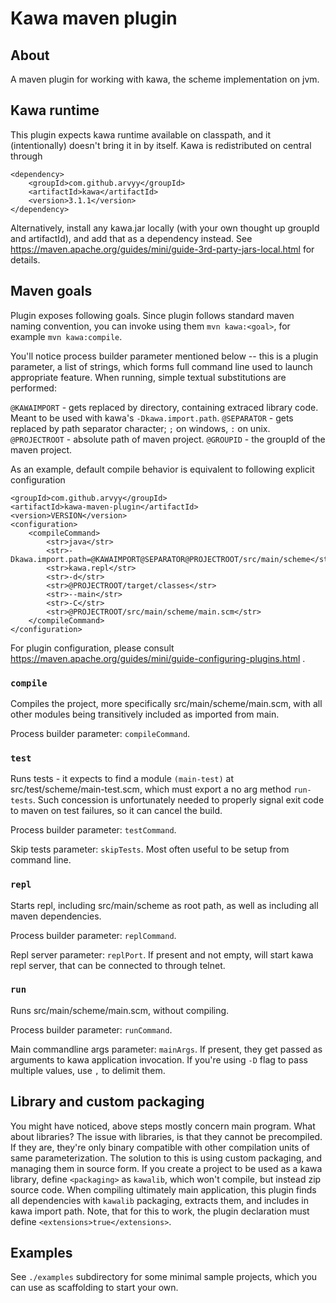 # Kawa maven plugin

## About

A maven plugin for working with kawa, the scheme implementation on jvm. 

## Kawa runtime

This plugin expects kawa runtime available on classpath, and it (intentionally) doesn't bring it in by itself.
Kawa is redistributed on central through

```
<dependency>
    <groupId>com.github.arvyy</groupId>
    <artifactId>kawa</artifactId>
    <version>3.1.1</version>
</dependency>
```

Alternatively, install any kawa.jar locally (with your own thought up groupId and artifactId),
and add that as a dependency instead. See https://maven.apache.org/guides/mini/guide-3rd-party-jars-local.html for details.

## Maven goals

Plugin exposes following goals. Since plugin follows standard maven naming convention, 
you can invoke using them `mvn kawa:<goal>`, for example `mvn kawa:compile`. 

You'll notice process builder parameter mentioned below -- this is a plugin parameter, a list of strings, which forms full command line
used to launch appropriate feature. When running, simple textual substitutions are performed:

`@KAWAIMPORT` - gets replaced by directory, containing extraced library code. Meant to be used with kawa's `-Dkawa.import.path`.
`@SEPARATOR` - gets replaced by path separator character; `;` on windows, `:` on unix.
`@PROJECTROOT` - absolute path of maven project. 
`@GROUPID` - the groupId of the maven project.

As an example, default compile behavior is equivalent to following explicit configuration

```
<groupId>com.github.arvyy</groupId>
<artifactId>kawa-maven-plugin</artifactId>
<version>VERSION</version>
<configuration>
    <compileCommand>
        <str>java</str>
        <str>-Dkawa.import.path=@KAWAIMPORT@SEPARATOR@PROJECTROOT/src/main/scheme</str>
        <str>kawa.repl</str>
        <str>-d</str>
        <str>@PROJECTROOT/target/classes</str>
        <str>--main</str>
        <str>-C</str>
        <str>@PROJECTROOT/src/main/scheme/main.scm</str>
    </compileCommand>
</configuration>
```

For plugin configuration, please consult https://maven.apache.org/guides/mini/guide-configuring-plugins.html .

### `compile`

Compiles the project, more specifically src/main/scheme/main.scm, with all other modules being transitively included as imported from main. 

Process builder parameter: `compileCommand`.

### `test`

Runs tests - it expects to find a module `(main-test)` at src/test/scheme/main-test.scm, which must export a no arg method `run-tests`. Such concession is unfortunately
needed to properly signal exit code to maven on test failures, so it can cancel the build.

Process builder parameter: `testCommand`.

Skip tests parameter: `skipTests`. Most often useful to be setup from command line.

### `repl`

Starts repl, including src/main/scheme as root path, as well as including all maven dependencies.

Process builder parameter: `replCommand`.

Repl server parameter: `replPort`. If present and not empty, will start kawa repl server, that can be connected to through telnet.

### `run`

Runs src/main/scheme/main.scm, without compiling.

Process builder parameter: `runCommand`.

Main commandline args parameter: `mainArgs`. If present, they get passed as arguments to kawa application invocation. If you're using `-D` flag 
to pass multiple values, use `,` to delimit them.

## Library and custom packaging

You might have noticed, above steps mostly concern main program. What about libraries? 
The issue with libraries, is that they cannot be precompiled. If they are, they're only binary compatible
with other compilation units of same parameterization. The solution to this is using custom packaging, and managing them in source form.
If you create a project to be used as a kawa library, define `<packaging>` as `kawalib`, which won't compile, but instead zip
source code. When compiling ultimately main application, this plugin finds all dependencies with `kawalib` packaging,
extracts them, and includes in kawa import path. Note, that for this to work, the plugin declaration 
must define `<extensions>true</extensions>`.

## Examples

See `./examples` subdirectory for some minimal sample projects, which you can use as scaffolding to start your own.